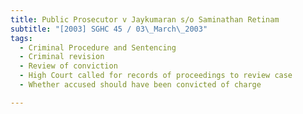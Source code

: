 ```yaml
---
title: Public Prosecutor v Jaykumaran s/o Saminathan Retinam 
subtitle: "[2003] SGHC 45 / 03\_March\_2003"
tags:
  - Criminal Procedure and Sentencing
  - Criminal revision
  - Review of conviction
  - High Court called for records of proceedings to review case
  - Whether accused should have been convicted of charge

---
```


